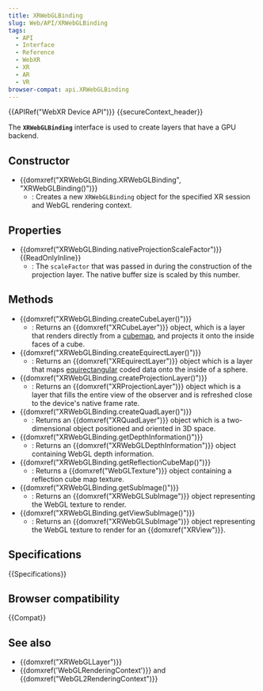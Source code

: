 ```yaml
---
title: XRWebGLBinding
slug: Web/API/XRWebGLBinding
tags:
  - API
  - Interface
  - Reference
  - WebXR
  - XR
  - AR
  - VR
browser-compat: api.XRWebGLBinding
---
```

{{APIRef("WebXR Device API")}} {{secureContext_header}}

The **`XRWebGLBinding`** interface is used to create layers that have a GPU backend.

## Constructor

- {{domxref("XRWebGLBinding.XRWebGLBinding", "XRWebGLBinding()")}}
  - : Creates a new `XRWebGLBinding` object for the specified XR session and WebGL rendering context.

## Properties

- {{domxref("XRWebGLBinding.nativeProjectionScaleFactor")}} {{ReadOnlyInline}}
  - : The `scaleFactor` that was passed in during the construction of the projection layer. The native buffer size is scaled by this number.

## Methods

- {{domxref("XRWebGLBinding.createCubeLayer()")}}
  - : Returns an {{domxref("XRCubeLayer")}} object, which is a layer that renders directly from a [cubemap](https://en.wikipedia.org/wiki/Cube_mapping), and projects it onto the inside faces of a cube.
- {{domxref("XRWebGLBinding.createEquirectLayer()")}}
  - : Returns an {{domxref("XREquirectLayer")}} object which is a layer that maps [equirectangular](https://en.wikipedia.org/wiki/Equirectangular_projection) coded data onto the inside of a sphere.
- {{domxref("XRWebGLBinding.createProjectionLayer()")}}
  - : Returns an {{domxref("XRProjectionLayer")}} object which is a layer that fills the entire view of the observer and is refreshed close to the device's native frame rate.
- {{domxref("XRWebGLBinding.createQuadLayer()")}}
  - : Returns an {{domxref("XRQuadLayer")}} object which is a two-dimensional object positioned and oriented in 3D space.
- {{domxref("XRWebGLBinding.getDepthInformation()")}}
  - : Returns an {{domxref("XRWebGLDepthInformation")}} object containing WebGL depth information.
- {{domxref("XRWebGLBinding.getReflectionCubeMap()")}}
  - : Returns a {{domxref("WebGLTexture")}} object containing a reflection cube map texture.
- {{domxref("XRWebGLBinding.getSubImage()")}}
  - : Returns an {{domxref("XRWebGLSubImage")}} object representing the WebGL texture to render.
- {{domxref("XRWebGLBinding.getViewSubImage()")}}
  - : Returns an {{domxref("XRWebGLSubImage")}} object representing the WebGL texture to render for an {{domxref("XRView")}}.

## Specifications

{{Specifications}}

## Browser compatibility

{{Compat}}

## See also

- {{domxref("XRWebGLLayer")}}
- {{domxref('WebGLRenderingContext')}} and {{domxref("WebGL2RenderingContext")}}
